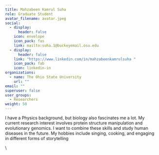 ```yaml
---
title: Mahzabeen Kamrul Suha
role: Graduate Student
avatar_filename: avatar.jpeg
social:
  - display:
      header: false
    icon: envelope
    icon_pack: fas
    link: mailto:suha.1@buckeyemail.osu.edu
  - display:
      header: false
    link: "https://www.linkedin.com/in/mahzabeenkamrulsuha "
    icon_pack: fab
    icon: linkedin-in
organizations:
  - name: The Ohio State University
    url: ""
email: ""
superuser: false
user_groups:
  - Researchers
weight: 50
---
```

<div class="col-12 col-lg-12">
  <div class="row person-info">
    <p> I have a Physics background, but biology also fascinates me a lot. My current research interest involves protein structure manipulation and evolutionary genomics. I want to combine these skills and study human diseases in the future. My hobbies include singing, cooking, and engaging in different forms of storytelling

\    </p>

  </div>
</div>